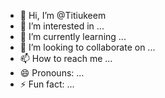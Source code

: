 - 👋 Hi, I’m @Titiukeem
- 👀 I’m interested in ...
- 🌱 I’m currently learning ...
- 💞️ I’m looking to collaborate on ...
- 📫 How to reach me ...
- 😄 Pronouns: ...
- ⚡ Fun fact: ...

<!---
Titiukeem/Titiukeem is a ✨ special ✨ repository because its `README.md` (this file) appears on your GitHub profile.
You can click the Preview link to take a look at your changes.
--->

